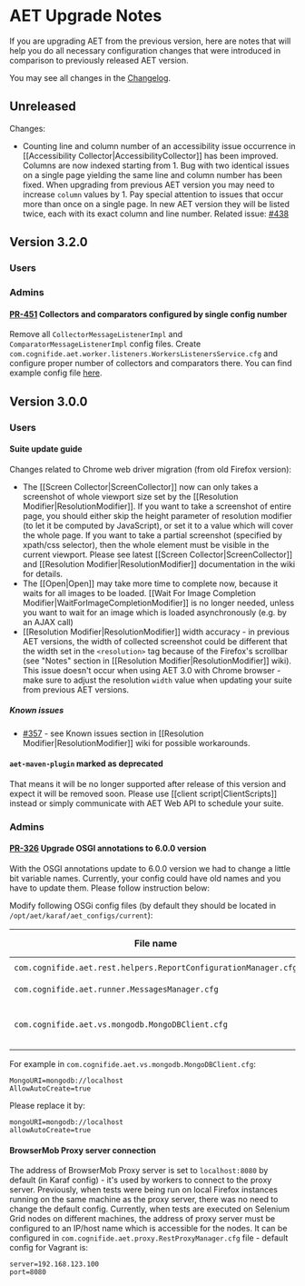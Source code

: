 # AET Upgrade Notes

If you are upgrading AET from the previous version, here are notes that will help you do all 
necessary configuration changes that were introduced in comparison to previously released AET version.

You may see all changes in the [Changelog](https://github.com/Cognifide/aet/blob/master/CHANGELOG.md).

## Unreleased
Changes:
* Counting line and column number of an accessibility issue occurrence in [[Accessibility Collector|AccessibilityCollector]] has been improved. 
Columns are now indexed starting from 1. Bug with two identical issues on a single page yielding the same line and column number has been fixed.
When upgrading from previous AET version you may need to increase `column` values by 1. Pay special attention to issues that occur more than once on a single page. In new AET version they will be listed twice, each with its exact column and line number.
Related issue: [#438](https://github.com/Cognifide/aet/issues/438)

## Version 3.2.0

### Users

### Admins

#### [PR-451](https://github.com/Cognifide/aet/pull/451) Collectors and comparators configured by single config number

Remove all `CollectorMessageListenerImpl` and `ComparatorMessageListenerImpl` config files.
Create `com.cognifide.aet.worker.listeners.WorkersListenersService.cfg` and configure proper 
number of collectors and comparators there.
You can find example config file [here](https://github.com/Cognifide/aet/blob/master/osgi-dependencies/configs/src/main/resources/com.cognifide.aet.worker.listeners.WorkersListenersService.cfg).


## Version 3.0.0

### Users

#### Suite update guide

Changes related to Chrome web driver migration (from old Firefox version):
* The [[Screen Collector|ScreenCollector]] now can only takes a screenshot of whole viewport size set by the [[Resolution Modifier|ResolutionModifier]]. 
If you want to take a screenshot of entire page, you should either skip the height parameter of resolution modifier 
(to let it be computed by JavaScript), or set it to a value which will cover the whole page.
If you want to take a partial screenshot (specified by xpath/css selector), then the whole element must be visible in the current viewport. 
Please see latest [[Screen Collector|ScreenCollector]] and [[Resolution Modifier|ResolutionModifier]] documentation in the wiki for details.
* The [[Open|Open]] may take more time to complete now, because it waits for all images to be loaded.
[[Wait For Image Completion Modifier|WaitForImageCompletionModifier]] is no longer needed, unless you want to wait for an image which is loaded asynchronously (e.g. by an AJAX call)
* [[Resolution Modifier|ResolutionModifier]] width accuracy - in previous AET versions, 
the width of collected screenshot could be different that the width set in the `<resolution>` tag because of the Firefox's scrollbar 
(see "Notes" section in [[Resolution Modifier|ResolutionModifier]] wiki). This issue doesn't occur when using AET 3.0 with Chrome browser - make
sure to adjust the resolution `width` value when updating your suite from previous AET versions.
##### Known issues

* [#357](https://github.com/Cognifide/aet/issues/357) - see Known issues section in [[Resolution Modifier|ResolutionModifier]] wiki
for possible workarounds.

#### `aet-maven-plugin` marked as deprecated
That means it will be no longer supported after release of this version and expect it will be removed soon.
Please use [[client script|ClientScripts]] instead or simply communicate with AET Web API to schedule your suite.


### Admins

#### [PR-326](https://github.com/Cognifide/aet/pull/326) Upgrade OSGI annotations to 6.0.0 version

With the OSGI annotations update to 6.0.0 version we had to change a little bit variable names. Currently, your config could have old names and you have to update them. Please follow instruction below:

Modify following OSGi config files (by default they should be located in `/opt/aet/karaf/aet_configs/current`):

|File name|Way to change variable names|
|---|---|
|`com.cognifide.aet.rest.helpers.ReportConfigurationManager.cfg`|`report-domain -> reportDomain`|
|`com.cognifide.aet.runner.MessagesManager.cfg`|`jxm-url -> jxmUrl`|
|`com.cognifide.aet.vs.mongodb.MongoDBClient.cfg`|`MongoURI -> mongoURI` <br> `AllowAutoCreate -> allowAutoCreate`|

For example in `com.cognifide.aet.vs.mongodb.MongoDBClient.cfg`:
```
MongoURI=mongodb://localhost
AllowAutoCreate=true
```

Please replace it by:
```
mongoURI=mongodb://localhost
allowAutoCreate=true
```

#### BrowserMob Proxy server connection  
  The address of BrowserMob Proxy server is set to `localhost:8080` by default (in Karaf config) - 
  it's used by workers to connect to the proxy server. Previously, when tests were being run on local Firefox instances
  running on the same machine as the proxy server, there was no need to change the default config.
  Currently, when tests are executed on Selenium Grid nodes on different machines, the address of proxy 
  server must be configured  to an IP/host name which is accessible for the nodes. 
  It can be configured in `com.cognifide.aet.proxy.RestProxyManager.cfg` file - default config for Vagrant is:
  ```
  server=192.168.123.100
  port=8080
  ```
  
